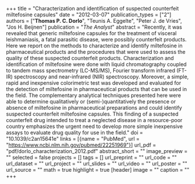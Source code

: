+++
title = "Characterization and identification of suspected counterfeit miltefosine capsules"
date = "2012-03-07"
publication_types = ["2"]
authors = ["**Thomas P. C. Dorlo**", "Teunis A. Eggelte", "Peter J. de Vries", "Jos H. Beijnen"]
publication = "_The Analyst_"
abstract = "Recently, it was revealed that generic miltefosine capsules for the treatment of visceral leishmaniasis, a fatal parasitic disease, were possibly counterfeit products. Here we report on the methods to characterize and identify miltefosine in pharmaceutical products and the procedures that were used to assess the quality of these suspected counterfeit products. Characterization and identification of miltefosine were done with liquid chromatography coupled to tandem mass spectrometry (LC-MS/MS), Fourier transform infrared (FT-IR) spectroscopy and near-infrared (NIR) spectroscopy. Moreover, a simple, rapid and inexpensive colorimetric test was developed and evaluated for the detection of miltefosine in pharmaceutical products that can be used in the field. The complementary analytical techniques presented here were able to determine qualitatively or (semi-)quantitatively the presence or absence of miltefosine in pharmaceutical preparations and could identify suspected counterfeit miltefosine capsules. This finding of a suspected counterfeit drug intended to treat a neglected disease in a resource-poor country emphasizes the urgent need to develop more simple inexpensive assays to evaluate drug quality for use in the field."
doi = "10.1039/c2an15641e"
links = [{name = "PubMed", url = "https://www.ncbi.nlm.nih.gov/pubmed/22251969"}]
url_pdf = "pdf/dorlo_characterization_2012.pdf"
abstract_short = ""
image_preview = ""
selected = false
projects = []
tags = []
url_preprint = ""
url_code = ""
url_dataset = ""
url_project = ""
url_slides = ""
url_video = ""
url_poster = ""
url_source = ""
math = true
highlight = true
[header]
image = ""
caption = ""
+++
